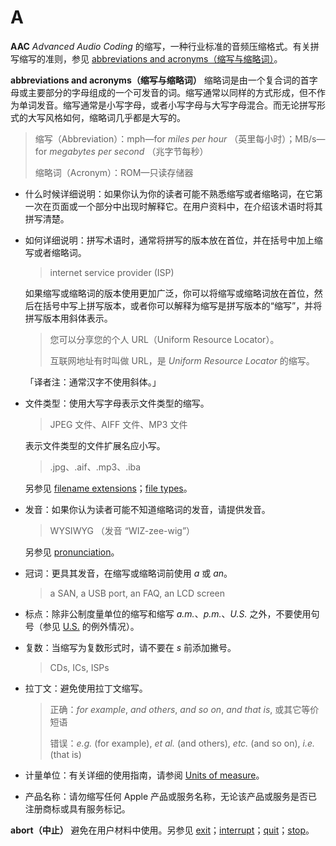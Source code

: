 # A

**AAC** _Advanced Audio Coding_ 的缩写，一种行业标准的音频压缩格式。有关拼写缩写的准则，参见 [abbreviations and acronyms（缩写与缩略词）](a.md)。

**abbreviations and acronyms（缩写与缩略词）** 缩略词是由一个复合词的首字母或主要部分的字母组成的一个可发音的词。缩写通常以同样的方式形成，但不作为单词发音。缩写通常是小写字母，或者小写字母与大写字母混合。而无论拼写形式的大写风格如何，缩略词几乎都是大写的。

> 缩写（Abbreviation）：mph—for *miles per hour* （英里每小时）；MB/s—for *megabytes per second* （兆字节每秒）
>
> 缩略词（Acronym）：ROM—只读存储器

* 什么时候详细说明：如果你认为你的读者可能不熟悉缩写或者缩略词，在它第一次在页面或一个部分中出现时解释它。在用户资料中，在介绍该术语时将其拼写清楚。
* 如何详细说明：拼写术语时，通常将拼写的版本放在首位，并在括号中加上缩写或者缩略词。

  > internet service provider \(ISP\)

  如果缩写或缩略词的版本使用更加广泛，你可以将缩写或缩略词放在首位，然后在括号中写上拼写版本，或者你可以解释为缩写是拼写版本的“缩写”，并将拼写版本用斜体表示。

  > 您可以分享您的个人 URL（Uniform Resource Locator）。
  >
  > 互联网地址有时叫做 URL，是 _Uniform Resource Locator_ 的缩写。

  「译者注：通常汉字不使用斜体。」

* 文件类型：使用大写字母表示文件类型的缩写。

  > JPEG 文件、AIFF 文件、MP3 文件

  表示文件类型的文件扩展名应小写。

  > .jpg、.aif、.mp3、.iba

  另参见 [filename extensions](https://help.apple.com/applestyleguide/#/apsg1d47a4df?sub=apd72b81dda6)；[file types](https://help.apple.com/applestyleguide/#/apsg1d47a4df?sub=apda21bcd9c8eb64)。

* 发音：如果你认为读者可能不知道缩略词的发音，请提供发音。

  > WYSIWYG （发音 “WIZ-zee-wig”）

  另参见 [pronunciation](https://help.apple.com/applestyleguide/#/apsg4473eab0?sub=apd62d574a741894)。

* 冠词：更具其发音，在缩写或缩略词前使用 _a_ 或 _an_。

  > a SAN, a USB port, an FAQ, an LCD screen

* 标点：除非公制度量单位的缩写和缩写 _a.m._、_p.m._、_U.S._ 之外，不要使用句号（参见 [U.S.](https://help.apple.com/applestyleguide/#/apsg45c3b57e?sub=apd04272d359ae64) 的例外情况）。
* 复数：当缩写为复数形式时，请不要在 _s_ 前添加撇号。

  > CDs, ICs, ISPs

* 拉丁文：避免使用拉丁文缩写。

  > 正确：_for example_, _and others_, _and so on_, _and that is_, 或其它等价短语
  >
  > 错误：_e.g._ \(for example\), _et al._ \(and others\), _etc._ \(and so on\), _i.e._ \(that is\)

* 计量单位：有关详细的使用指南，请参阅 [Units of measure](https://help.apple.com/applestyleguide/#/apsg6ae856d6)。
* 产品名称：请勿缩写任何 Apple 产品或服务名称，无论该产品或服务是否已注册商标或具有服务标记。

**abort（中止）** 避免在用户材料中使用。另参见 [exit](https://help.apple.com/applestyleguide/#/apsg076a7313?sub=apda938253106134)；[interrupt](https://help.apple.com/applestyleguide/#/apsg346ef241?sub=apd2175bc2ed8fa4)；[quit](https://help.apple.com/applestyleguide/#/apsg38496e66?sub=apd82adbb46586d4)；[stop](https://help.apple.com/applestyleguide/#/apsge70df12b?sub=apdca9bcb3915724)。
